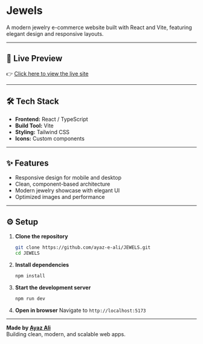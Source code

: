 # Jewels

A modern jewelry e-commerce website built with React and Vite, featuring elegant design and responsive layouts.

---

## 🔗 Live Preview  
👉 [Click here to view the live site](https://jewels-psi.vercel.app/)

---

## 🛠️ Tech Stack
- **Frontend:** React / TypeScript
- **Build Tool:** Vite
- **Styling:** Tailwind CSS
- **Icons:** Custom components

---

## ✨ Features
- Responsive design for mobile and desktop
- Clean, component-based architecture
- Modern jewelry showcase with elegant UI
- Optimized images and performance

---

## ⚙️ Setup

1. **Clone the repository**
   ```bash
   git clone https://github.com/ayaz-e-ali/JEWELS.git
   cd JEWELS
   ```
2. **Install dependencies**
   ```bash
   npm install
   ```
3. **Start the development server**
   ```bash
   npm run dev
   ```
4. **Open in browser**
   Navigate to `http://localhost:5173`

---

**Made by [Ayaz Ali](https://ayaz-one.vercel.app/)**  
Building clean, modern, and scalable web apps.